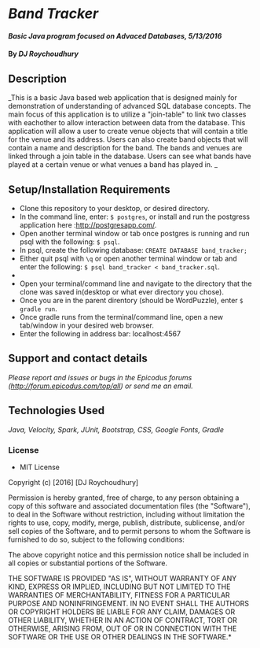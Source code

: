 # _Band Tracker_

#### _Basic Java program focused on Advaced Databases, 5/13/2016_

#### By _**DJ Roychoudhury**_

## Description

_This is a basic Java based web application that is designed mainly for demonstration of understanding of advanced SQL database concepts. The main focus of this application is to utilize a "join-table" to link two classes with eachother to allow interaction between data from the database. This application will allow a user to create venue objects that will contain a title for the venue and its address. Users can also create band objects that will contain a name and description for the band. The bands and venues are linked through a join table in the database. Users can see what bands have played at a certain venue or what venues a band has played in. _

## Setup/Installation Requirements

* Clone this repository to your desktop, or desired directory.
* In the command line, enter: `$ postgres`, or install and run the postgress application here :http://postgresapp.com/.
* Open another terminal window or tab once postgres is running and run psql with the following: `$ psql`.
* In psql, create the following database: `CREATE DATABASE band_tracker;`
* Either quit psql with `\q` or open another terminal window or tab and enter the following: `$ psql band_tracker < band_tracker.sql`.
* 
* Open your terminal/command line and navigate to the directory that the clone was saved in(desktop or what ever directory you chose).
* Once you are in the parent direntory (should be WordPuzzle), enter `$ gradle run`.
* Once gradle runs from the terminal/command line, open a new tab/window in your desired web browser.
* Enter the following in address bar: localhost:4567



## Support and contact details

_Please report and issues or bugs in the Epicodus forums (http://forum.epicodus.com/top/all) or send me an email._

## Technologies Used

_Java, Velocity, Spark, JUnit, Bootstrap, CSS, Google Fonts, Gradle_

### License

* MIT License

Copyright (c) [2016] [DJ Roychoudhury]

Permission is hereby granted, free of charge, to any person obtaining a copy of this software and associated documentation files (the "Software"), to deal in the Software without restriction, including without limitation the rights to use, copy, modify, merge, publish, distribute, sublicense, and/or sell copies of the Software, and to permit persons to whom the Software is furnished to do so, subject to the following conditions:

The above copyright notice and this permission notice shall be included in all copies or substantial portions of the Software.

THE SOFTWARE IS PROVIDED "AS IS", WITHOUT WARRANTY OF ANY KIND, EXPRESS OR IMPLIED, INCLUDING BUT NOT LIMITED TO THE WARRANTIES OF MERCHANTABILITY, FITNESS FOR A PARTICULAR PURPOSE AND NONINFRINGEMENT. IN NO EVENT SHALL THE AUTHORS OR COPYRIGHT HOLDERS BE LIABLE FOR ANY CLAIM, DAMAGES OR OTHER LIABILITY, WHETHER IN AN ACTION OF CONTRACT, TORT OR OTHERWISE, ARISING FROM, OUT OF OR IN CONNECTION WITH THE SOFTWARE OR THE USE OR OTHER DEALINGS IN THE SOFTWARE.*
